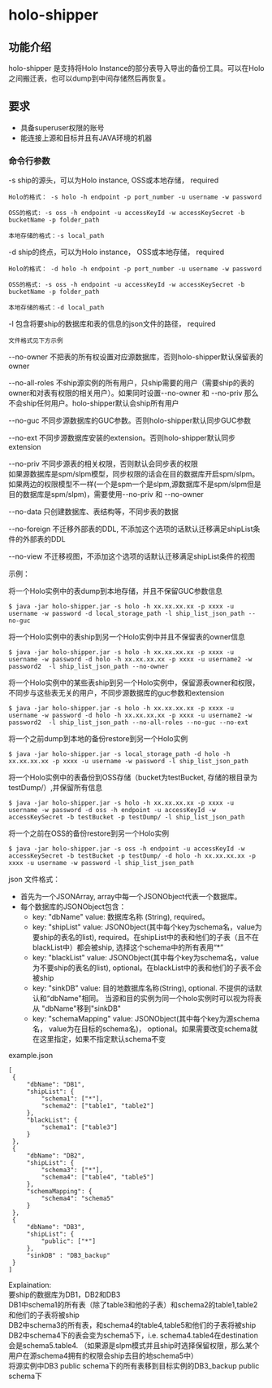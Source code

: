 # holo-shipper

## 功能介绍
holo-shipper 是支持将Holo Instance的部分表导入导出的备份工具。可以在Holo之间搬迁表，也可以dump到中间存储然后再恢复。

## 要求
- 具备superuser权限的账号
- 能连接上源和目标并且有JAVA环境的机器

### 命令行参数
-s ship的源头，可以为Holo instance, OSS或本地存储， required 

    Holo的格式： -s holo -h endpoint -p port_number -u username -w password

    OSS的格式: -s oss -h endpoint -u accessKeyId -w accessKeySecret -b bucketName -p folder_path

    本地存储的格式：-s local_path

-d ship的终点，可以为Holo instance， OSS或本地存储， required

    Holo的格式： -d holo -h endpoint -p port_number -u username -w password

    OSS的格式: -s oss -h endpoint -u accessKeyId -w accessKeySecret -b bucketName -p folder_path

    本地存储的格式：-d local_path

-l 包含将要ship的数据库和表的信息的json文件的路径， required
    
    文件格式见下方示例

--no-owner 不把表的所有权设置对应源数据库，否则holo-shipper默认保留表的owner

--no-all-roles 不ship源实例的所有用户，只ship需要的用户（需要ship的表的owner和对表有权限的相关用户）。如果同时设置--no-owner 和 --no-priv 那么不会ship任何用户。holo-shipper默认会ship所有用户

--no-guc 不同步源数据库的GUC参数。否则holo-shipper默认同步GUC参数

--no-ext 不同步源数据库安装的extension。否则holo-shipper默认同步extension

--no-priv 不同步源表的相关权限，否则默认会同步表的权限  
如果源数据库是spm/slpm模型，同步权限的话会在目的数据库开启spm/slpm。如果两边的权限模型不一样(一个是spm一个是slpm,源数据库不是spm/slpm但是目的数据库是spm/slpm)，需要使用--no-priv 和 --no-owner

--no-data 只创建数据库、表结构等，不同步表的数据

--no-foreign 不迁移外部表的DDL, 不添加这个选项的话默认迁移满足shipList条件的外部表的DDL

--no-view 不迁移视图，不添加这个选项的话默认迁移满足shipList条件的视图


示例：

将一个Holo实例中的表dump到本地存储，并且不保留GUC参数信息
```
$ java -jar holo-shipper.jar -s holo -h xx.xx.xx.xx -p xxxx -u username -w password -d local_storage_path -l ship_list_json_path --no-guc
```

将一个Holo实例中的表ship到另一个Holo实例中并且不保留表的owner信息
```
$ java -jar holo-shipper.jar -s holo -h xx.xx.xx.xx -p xxxx -u username -w password -d holo -h xx.xx.xx.xx -p xxxx -u username2 -w password2  -l ship_list_json_path --no-owner
```

将一个Holo实例中的某些表ship到另一个Holo实例中，保留源表owner和权限，不同步与这些表无关的用户，不同步源数据库的guc参数和extension
```
$ java -jar holo-shipper.jar -s holo -h xx.xx.xx.xx -p xxxx -u username -w password -d holo -h xx.xx.xx.xx -p xxxx -u username2 -w password2  -l ship_list_json_path --no-all-roles --no-guc --no-ext
```

将一个之前dump到本地的备份restore到另一个Holo实例
```
$ java -jar holo-shipper.jar -s local_storage_path -d holo -h xx.xx.xx.xx -p xxxx -u username -w password -l ship_list_json_path
```

将一个Holo实例中的表备份到OSS存储（bucket为testBucket, 存储的根目录为 testDump/）,并保留所有信息
```
$ java -jar holo-shipper.jar -s holo -h xx.xx.xx.xx -p xxxx -u username -w password -d oss -h endpoint -u accessKeyId -w accessKeySecret -b testBucket -p testDump/ -l ship_list_json_path
```

将一个之前在OSS的备份restore到另一个Holo实例
```
$ java -jar holo-shipper.jar -s oss -h endpoint -u accessKeyId -w accessKeySecret -b testBucket -p testDump/ -d holo -h xx.xx.xx.xx -p xxxx -u username -w password -l ship_list_json_path
```

json 文件格式：
- 首先为一个JSONArray, array中每一个JSONObject代表一个数据库。
- 每个数据库的JSONObject包含：
   - key: "dbName" value: 数据库名称 (String), required。
   - key: "shipList" value: JSONObject(其中每个key为schema名，value为要ship的表名的list), required。在shipList中的表和他们的子表（且不在blackList中）都会被ship, 选择这个schema中的所有表用“*”
   - key: "blackList" value: JSONObject(其中每个key为schema名，value为不要ship的表名的list), optional。在blackList中的表和他们的子表不会被ship
   - key: "sinkDB" value: 目的地数据库名称(String), optional. 不提供的话默认和“dbName"相同。 当源和目的实例为同一个holo实例时可以视为将表从 "dbName"移到"sinkDB"
   - key: "schemaMapping" value: JSONObject(其中每个key为源schema名， value为在目标的schema名)， optional。如果需要改变schema就在这里指定，如果不指定默认schema不变

example.json
   ```
   [
    {
        "dbName": "DB1",
        "shipList": {
            "schema1": ["*"],
            "schema2": ["table1", "table2"]
        },
        "blackList": {
            "schema1": ["table3"]
        }
    },
    {
        "dbName": "DB2",
        "shipList": {
            "schema3": ["*"],
            "schema4": ["table4", "table5"]
        },
        "schemaMapping": {
            "schema4": "schema5"
        }
    },
    {
        "dbName": "DB3",
        "shipList": {
            "public": ["*"]
        },
        "sinkDB" : "DB3_backup"
    }
   ]
   ```
Explaination:  
要ship的数据库为DB1，DB2和DB3  
DB1中schema1的所有表（除了table3和他的子表）和schema2的table1,table2和他们的子表将被ship  
DB2中schema3的所有表，和schema4的table4,table5和他们的子表将被ship
DB2中schema4下的表会变为schema5下，i.e. schema4.table4在destination会是schema5.table4. （如果源是slpm模式并且ship时选择保留权限，那么某个用户在源schema4拥有的权限会ship去目的地schema5中）  
将源实例中DB3 public schema下的所有表移到目标实例的DB3_backup public schema下
